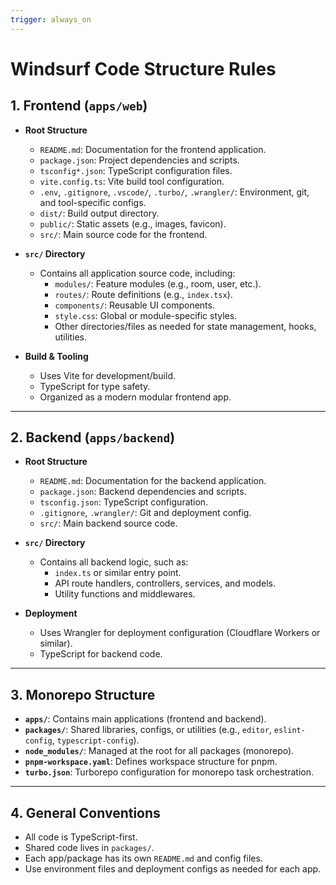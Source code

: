 ```yaml
---
trigger: always_on
---
```


# Windsurf Code Structure Rules

## 1. Frontend (`apps/web`)

- **Root Structure**

  - `README.md`: Documentation for the frontend application.
  - `package.json`: Project dependencies and scripts.
  - `tsconfig*.json`: TypeScript configuration files.
  - `vite.config.ts`: Vite build tool configuration.
  - `.env`, `.gitignore`, `.vscode/`, `.turbo/`, `.wrangler/`: Environment, git, and tool-specific configs.
  - `dist/`: Build output directory.
  - `public/`: Static assets (e.g., images, favicon).
  - `src/`: Main source code for the frontend.

- **`src/` Directory**

  - Contains all application source code, including:
    - `modules/`: Feature modules (e.g., room, user, etc.).
    - `routes/`: Route definitions (e.g., `index.tsx`).
    - `components/`: Reusable UI components.
    - `style.css`: Global or module-specific styles.
    - Other directories/files as needed for state management, hooks, utilities.

- **Build & Tooling**
  - Uses Vite for development/build.
  - TypeScript for type safety.
  - Organized as a modern modular frontend app.

---

## 2. Backend (`apps/backend`)

- **Root Structure**

  - `README.md`: Documentation for the backend application.
  - `package.json`: Backend dependencies and scripts.
  - `tsconfig.json`: TypeScript configuration.
  - `.gitignore`, `.wrangler/`: Git and deployment config.
  - `src/`: Main backend source code.

- **`src/` Directory**

  - Contains all backend logic, such as:
    - `index.ts` or similar entry point.
    - API route handlers, controllers, services, and models.
    - Utility functions and middlewares.

- **Deployment**
  - Uses Wrangler for deployment configuration (Cloudflare Workers or similar).
  - TypeScript for backend code.

---

## 3. Monorepo Structure

- **`apps/`**: Contains main applications (frontend and backend).
- **`packages/`**: Shared libraries, configs, or utilities (e.g., `editor`, `eslint-config`, `typescript-config`).
- **`node_modules/`**: Managed at the root for all packages (monorepo).
- **`pnpm-workspace.yaml`**: Defines workspace structure for pnpm.
- **`turbo.json`**: Turborepo configuration for monorepo task orchestration.

---

## 4. General Conventions

- All code is TypeScript-first.
- Shared code lives in `packages/`.
- Each app/package has its own `README.md` and config files.
- Use environment files and deployment configs as needed for each app.
